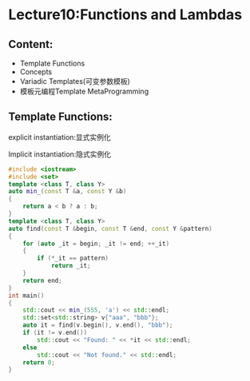 # Lecture10:Functions and Lambdas

## **Content:**

- Template Functions
- Concepts
- Variadic Templates(可变参数模板)
- 模板元编程Template MetaProgramming



## Template Functions:



explicit instantiation:显式实例化

Implicit instantiation:隐式实例化

```cpp
#include <iostream>
#include <set>
template <class T, class Y>
auto min_(const T &a, const Y &b)
{
    return a < b ? a : b;
}
template <class T, class Y>
auto find(const T &begin, const T &end, const Y &pattern)
{
    for (auto _it = begin; _it != end; ++_it)
    {
        if (*_it == pattern)
            return _it;
    }
    return end;
}
int main()
{
    std::cout << min_(555, 'a') << std::endl;
    std::set<std::string> v{"aaa", "bbb"};
    auto it = find(v.begin(), v.end(), "bbb");
    if (it != v.end())
        std::cout << "Found: " << *it << std::endl;
    else
        std::cout << "Not found." << std::endl;
    return 0;
}
```

